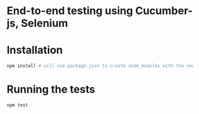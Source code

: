 # End-to-end testing using Cucumber-js, Selenium

# Installation

```bash
npm install # will use package.json to create node_modules with the needed dependencies.
```

# Running the tests

```bash
npm test
```
